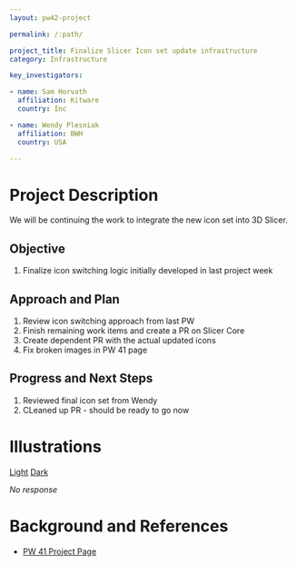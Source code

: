 ```yaml
---
layout: pw42-project

permalink: /:path/

project_title: Finalize Slicer Icon set update infrastructure
category: Infrastructure

key_investigators:

- name: Sam Horvath
  affiliation: Kitware
  country: Inc

- name: Wendy Plesniak
  affiliation: BWH
  country: USA

---
```


# Project Description

<!-- Add a short paragraph describing the project. -->


We will be continuing the work to integrate the new icon set into 3D Slicer.



## Objective

<!-- Describe here WHAT you would like to achieve (what you will have as end result). -->


1. Finalize icon switching logic initially developed in last project week




## Approach and Plan

<!-- Describe here HOW you would like to achieve the objectives stated above. -->


1. Review icon switching approach from last PW
2. Finish remaining work items and create a PR on Slicer Core
3. Create dependent PR with the actual updated icons
4. Fix broken images in PW 41 page




## Progress and Next Steps

<!-- Update this section as you make progress, describing of what you have ACTUALLY DONE.
     If there are specific steps that you could not complete then you can describe them here, too. -->


1. Reviewed final icon set from Wendy
2. CLeaned up PR - should be ready to go now



# Illustrations

<!-- Add pictures and links to videos that demonstrate what has been accomplished. -->

[Light](https://projectweek.na-mic.org/PW42_2025_GranCanaria/Projects/FinalizeSlicerIconSetUpdateInfrastructure/LightThemeIconsIndex.html)
[Dark](https://projectweek.na-mic.org/PW42_2025_GranCanaria/Projects/FinalizeSlicerIconSetUpdateInfrastructure/DarkThemeIconsIndex.html)

_No response_



# Background and References

<!-- If you developed any software, include link to the source code repository.
     If possible, also add links to sample data, and to any relevant publications. -->


- [PW 41 Project Page](https://projectweek.na-mic.org/PW41_2024_MIT/Projects/UpdatedIconsAndThemeSwitching/)
